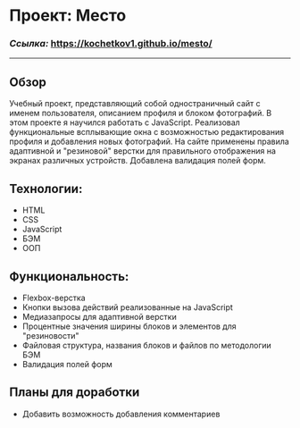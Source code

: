 # Проект: Место

### _Ссылка:_ https://kochetkov1.github.io/mesto/
___
## Обзор

  Учебный проект, представляющий собой одностраничный сайт с именем пользователя, описанием профиля и блоком фотографий. В этом проекте я научился работать с JavaScript. Реализовал функциональные всплывающие окна с возможностью редактирования профиля и добавления новых фотографий. На сайте применены правила адаптивной и "резиновой" верстки для правильного отображения на экранах различных устройств. Добавлена валидация полей форм.

## Технологии:
- HTML
- CSS
- JavaScript
- БЭМ
- ООП

## Функциональность:
- Flexbox-верстка
- Кнопки вызова действий реализованные на JavaScript
- Медиазапросы для адаптивной верстки
- Процентные значения ширины блоков и элементов для "резиновости"
- Файловая структура, названия блоков и файлов по методологии БЭМ
- Валидация полей форм

## Планы для доработки
- Добавить возможность добавления комментариев